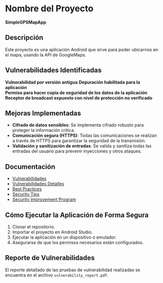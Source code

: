 # Nombre del Proyecto
**SimpleGPSMapApp**

## Descripción
Este proyecto es una aplicación Android que sirve para poder ubicarnos en el mapa, usando la API de GoogleMaps.

## Vulnerabilidades Identificadas
**Vulnerabilidad por versión antigua**
**Depuración habilitada para la aplicación**  
**Permiso para hacer copia de seguridad de los datos de la aplicación**  
**Receptor de broadcast expuesto con nivel de protección no verificado** 

## Mejoras Implementadas
- **Cifrado de datos sensibles**: Se implementa cifrado robusto para proteger la información crítica.
- **Comunicación segura (HTTPS)**: Todas las comunicaciones se realizan a través de HTTPS para garantizar la seguridad de la transmisión.
- **Validación y sanitización de entradas**: Se valida y sanitiza todas las entradas del usuario para prevenir inyecciones y otros ataques.

## Documentación
- [Vulnerabilidades](vulnerabilities.md)
- [Vulnerabilidades Detalles](vulnerability_report.md)
- [Best Practices](best_practices.md)
- [Security Tips](security_tips.md)
- [Security Improvement Program](security_improvement_program.md)

## Cómo Ejecutar la Aplicación de Forma Segura
1. Clonar el repositorio.
2. Importar el proyecto en Android Studio.
3. Ejecutar la aplicación en un dispositivo o emulador.
4. Asegurarse de que los permisos necesarios están configurados.

## Reporte de Vulnerabilidades
El reporte detallado de las pruebas de vulnerabilidad realizadas se encuentra en el archivo `vulnerability_report.pdf`.
